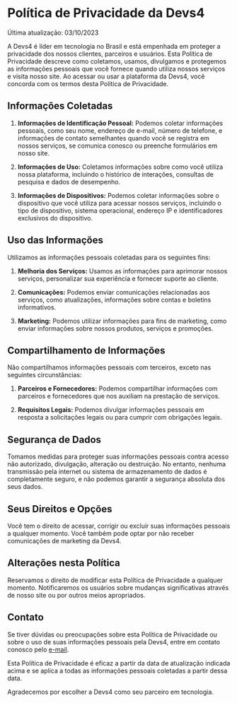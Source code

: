 # Política de Privacidade da Devs4

Última atualização: 03/10/2023

A Devs4 é líder em tecnologia no Brasil e está empenhada em proteger a privacidade dos nossos clientes, parceiros e usuários. Esta Política de Privacidade descreve como coletamos, usamos, divulgamos e protegemos as informações pessoais que você fornece quando utiliza nossos serviços e visita nosso site. Ao acessar ou usar a plataforma da Devs4, você concorda com os termos desta Política de Privacidade.

## Informações Coletadas

1. **Informações de Identificação Pessoal:** Podemos coletar informações pessoais, como seu nome, endereço de e-mail, número de telefone, e informações de contato semelhantes quando você se registra em nossos serviços, se comunica conosco ou preenche formulários em nosso site.

2. **Informações de Uso:** Coletamos informações sobre como você utiliza nossa plataforma, incluindo o histórico de interações, consultas de pesquisa e dados de desempenho.

3. **Informações de Dispositivos:** Podemos coletar informações sobre o dispositivo que você utiliza para acessar nossos serviços, incluindo o tipo de dispositivo, sistema operacional, endereço IP e identificadores exclusivos do dispositivo.

## Uso das Informações

Utilizamos as informações pessoais coletadas para os seguintes fins:

1. **Melhoria dos Serviços:** Usamos as informações para aprimorar nossos serviços, personalizar sua experiência e fornecer suporte ao cliente.

2. **Comunicações:** Podemos enviar comunicações relacionadas aos serviços, como atualizações, informações sobre contas e boletins informativos.

3. **Marketing:** Podemos utilizar informações para fins de marketing, como enviar informações sobre nossos produtos, serviços e promoções.

## Compartilhamento de Informações

Não compartilhamos informações pessoais com terceiros, exceto nas seguintes circunstâncias:

1. **Parceiros e Fornecedores:** Podemos compartilhar informações com parceiros e fornecedores que nos auxiliam na prestação de serviços.

2. **Requisitos Legais:** Podemos divulgar informações pessoais em resposta a solicitações legais ou para cumprir com obrigações legais.

## Segurança de Dados

Tomamos medidas para proteger suas informações pessoais contra acesso não autorizado, divulgação, alteração ou destruição. No entanto, nenhuma transmissão pela internet ou sistema de armazenamento de dados é completamente seguro, e não podemos garantir a segurança absoluta dos seus dados.

## Seus Direitos e Opções

Você tem o direito de acessar, corrigir ou excluir suas informações pessoais a qualquer momento. Você também pode optar por não receber comunicações de marketing da Devs4.

## Alterações nesta Política

Reservamos o direito de modificar esta Política de Privacidade a qualquer momento. Notificaremos os usuários sobre mudanças significativas através de nosso site ou por outros meios apropriados.

## Contato

Se tiver dúvidas ou preocupações sobre esta Política de Privacidade ou sobre o uso de suas informações pessoais pela Devs4, entre em contato conosco pelo [e-mail](contato@devs4.io).

Esta Política de Privacidade é eficaz a partir da data de atualização indicada acima e se aplica a todas as informações pessoais coletadas a partir dessa data.

Agradecemos por escolher a Devs4 como seu parceiro em tecnologia.